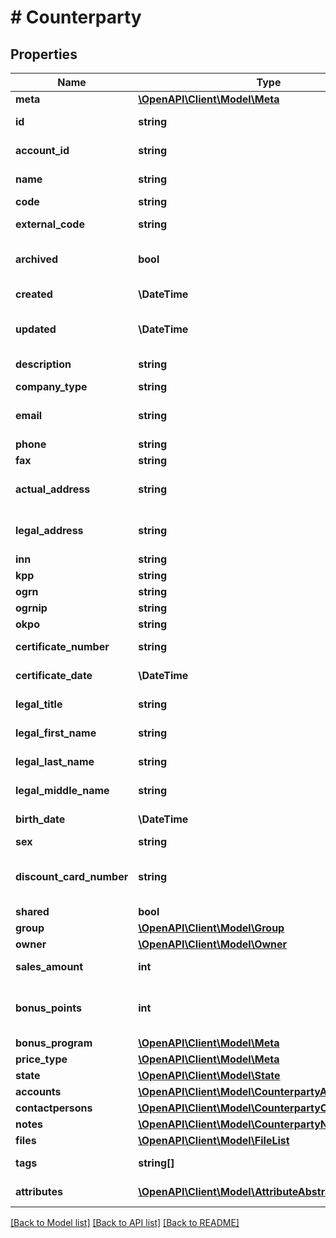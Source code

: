 # # Counterparty

## Properties

Name | Type | Description | Notes
------------ | ------------- | ------------- | -------------
**meta** | [**\OpenAPI\Client\Model\Meta**](Meta.md) |  | [optional]
**id** | **string** | ID контрагента | [optional] [readonly]
**account_id** | **string** | ID учетной записи | [optional] [readonly]
**name** | **string** | Наименование контрагента | [optional]
**code** | **string** | Код контрагента | [optional]
**external_code** | **string** | Внешний код контрагента | [optional]
**archived** | **bool** | Добавлен ли контрагент в архив | [optional]
**created** | **\DateTime** | Момент создания | [optional] [readonly]
**updated** | **\DateTime** | Момент последнего обновления | [optional] [readonly]
**description** | **string** | Комментарий к контрагенту | [optional]
**company_type** | **string** | Тип контрагента | [optional]
**email** | **string** | Адрес электронной почты | [optional]
**phone** | **string** | Номер телефона | [optional]
**fax** | **string** | Номер факса | [optional]
**actual_address** | **string** | Фактический адрес контрагента | [optional]
**legal_address** | **string** | Юридический адрес контрагента | [optional]
**inn** | **string** | ИНН | [optional]
**kpp** | **string** | КПП | [optional]
**ogrn** | **string** | ОГРН | [optional]
**ogrnip** | **string** | ОГРНИП | [optional]
**okpo** | **string** | ОКПО | [optional]
**certificate_number** | **string** | Номер свидетельства | [optional]
**certificate_date** | **\DateTime** | Дата свидетельства | [optional]
**legal_title** | **string** | Полное наименование | [optional]
**legal_first_name** | **string** | Имя для ИП и физлица | [optional]
**legal_last_name** | **string** | Фамилия для ИП и физлица | [optional]
**legal_middle_name** | **string** | Отчество для ИП и физлица | [optional]
**birth_date** | **\DateTime** | Дата рождения для физлица | [optional]
**sex** | **string** | Пол контрагента | [optional]
**discount_card_number** | **string** | Номер дисконтной карты контрагента | [optional]
**shared** | **bool** | Общий доступ | [optional]
**group** | [**\OpenAPI\Client\Model\Group**](Group.md) |  | [optional]
**owner** | [**\OpenAPI\Client\Model\Owner**](Owner.md) |  | [optional]
**sales_amount** | **int** | Сумма продаж | [optional] [readonly]
**bonus_points** | **int** | Бонусные баллы по активной бонусной программе | [optional] [readonly]
**bonus_program** | [**\OpenAPI\Client\Model\Meta**](Meta.md) |  | [optional]
**price_type** | [**\OpenAPI\Client\Model\Meta**](Meta.md) |  | [optional]
**state** | [**\OpenAPI\Client\Model\State**](State.md) |  | [optional]
**accounts** | [**\OpenAPI\Client\Model\CounterpartyAccounts**](CounterpartyAccounts.md) |  | [optional]
**contactpersons** | [**\OpenAPI\Client\Model\CounterpartyContactpersons**](CounterpartyContactpersons.md) |  | [optional]
**notes** | [**\OpenAPI\Client\Model\CounterpartyNotes**](CounterpartyNotes.md) |  | [optional]
**files** | [**\OpenAPI\Client\Model\FileList**](FileList.md) |  | [optional]
**tags** | **string[]** | Группы контрагента | [optional]
**attributes** | [**\OpenAPI\Client\Model\AttributeAbstract[]**](AttributeAbstract.md) | Дополнительные поля | [optional]

[[Back to Model list]](../../README.md#models) [[Back to API list]](../../README.md#endpoints) [[Back to README]](../../README.md)
